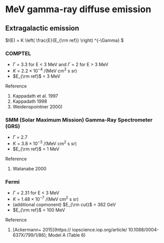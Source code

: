 # MeV gamma-ray diffuse emission


## Extragalactic emission

$I(E) = K \left( \frac{E}{E_{\rm ref}} \right) ^{-\Gamma} $

### COMPTEL
- $\Gamma$ = 3.3 for E < 3 MeV and $\Gamma$ = 2 for E > 3 MeV
- $K$ = $2.2 \times 10^{-4}$ /(MeV cm$^2$ s sr)
- $E_{\rm ref}$ = 3 MeV

Reference
1. Kappadath et al. 1997
2. Kappadath 1998
3. Weidenspointner 2000)



### SMM (Solar Maximum Mission) Gamma-Ray Spectrometer (GRS)
- $\Gamma$ = 2.7 
- $K$ = $3.8 \times 10^{-3}$ /(MeV cm$^2$ s sr)
- $E_{\rm ref}$ = 1 MeV

Reference
1. Watanabe 2000



### Fermi

- $\Gamma$ = 2.31 for E < 3 MeV 
- $K$ = $1.48 \times 10^{-7}$ /(MeV cm$^2$ s sr)
- (additional copmonent) $E_{\rm cut}$ = 362 GeV
- $E_{\rm ref}$ = 100 MeV

Reference 
1. [Ackermann+ 2015](https:// iopscience.iop.org/article/ 10.1088/0004-637X/799/1/86); Model A (Table 6)

